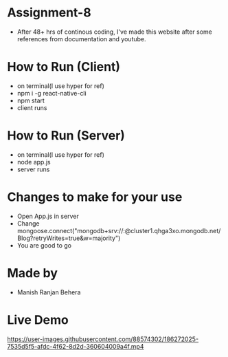 # Assignment-8
- After 48+ hrs of continous coding, I've made this website after some references from documentation and youtube.

# How to Run (Client)
- on terminal(I use hyper for ref)
- npm i -g react-native-cli
- npm start
- client runs
# How to Run (Server)
- on terminal(I use hyper for ref)
- node app.js
- server runs
# Changes to make for your use
- Open App.js in server
- Change mongoose.connect("mongodb+srv://<username>:<password>@cluster1.qhga3xo.mongodb.net/Blog?retryWrites=true&w=majority")
- You are good to go
# Made by 
- Manish Ranjan Behera

# Live Demo
https://user-images.githubusercontent.com/88574302/186272025-7535d5f5-afdc-4f62-8d2d-360604009a4f.mp4

